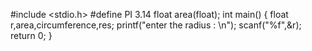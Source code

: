 #include <stdio.h>
#define PI 3.14
float area(float);
int main()
{
    float r,area,circumference,res;
    printf("enter the radius : \n");
    scanf("%f",&r);
    return 0;
    }
